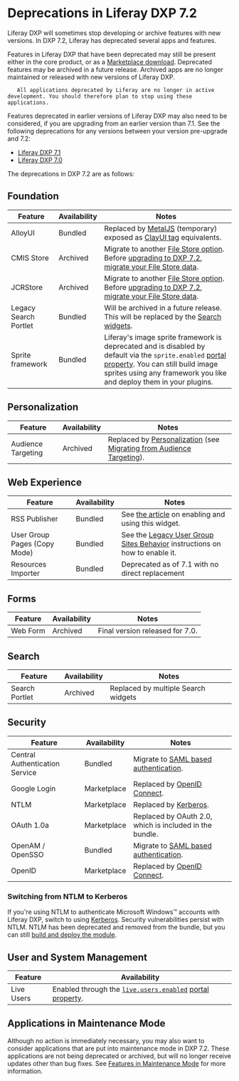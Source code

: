 # Deprecations in Liferay DXP 7.2

Liferay DXP will sometimes stop developing or archive features with new versions. In DXP 7.2, Liferay has deprecated several apps and features.

Features in Liferay DXP that have been deprecated may still be present either in the core product, or as a [Marketplace download](https://web.liferay.com/marketplace). Deprecated features may be archived in a future release. Archived apps are no longer maintained or released with new versions of Liferay DXP.

```note::
   All applications deprecated by Liferay are no longer in active development. You should therefore plan to stop using these applications.
```

Features deprecated in earlier versions of Liferay DXP may also need to be considered, if you are upgrading from an earlier version than 7.1. See the following deprecations for any versions between your version pre-upgrade and 7.2:

-   [Liferay DXP 7.1](https://help.liferay.com/hc/en-us/articles/360018403151-Digital-Experience-Platform-7-1-Deprecated-and-Removed-Items)
-   [Liferay DXP 7.0](https://help.liferay.com/hc/en-us/articles/360018123832-Digital-Experience-Platform-7-0-Deprecated-and-Removed-Items)

The deprecations in DXP 7.2 are as follows:

## Foundation

| Feature               | Availability | Notes                                                                                                                                                                                                                                                                                                                  |
| --------------------- | ------------ | ---------------------------------------------------------------------------------------------------------------------------------------------------------------------------------------------------------------------------------------------------------------------------------------------------------------------- |
| AlloyUI               | Bundled      | Replaced by [MetalJS](https://metaljs.com/) (temporary) exposed as [ClayUI tag](https://clayui.com/) equivalents.                                                                                                                                                                                                      |
| CMIS Store            | Archived     | Migrate to another [File Store option](../../../system-administration/file-storage/configuring-file-storage.md). Before [upgrading to DXP 7.2](../upgrade-basics/upgrade-overview.md), [migrate your File Store data](../../../system-administration/file-storage/file-store-migration.md).                            |
| JCRStore              | Archived     | Migrate to another [File Store option](../../../system-administration/file-storage/configuring-file-storage.md). Before [upgrading to DXP 7.2](../upgrade-basics/upgrade-overview.md), [migrate your File Store data](../../../system-administration/file-storage/file-store-migration.md).                            |
| Legacy Search Portlet | Bundled      | Will be archived in a future release. This will be replaced by the [Search widgets](../../../using-search/search-pages-and-widgets/search-results/search-results.md).                                                                                                                                                  |
| Sprite framework      | Bundled      | Liferay's image sprite framework is deprecated and is disabled by default via the `sprite.enabled` [portal property](https://learn.liferay.com/dxp/7.x/en/installation-and-upgrades/reference/portal-properties.html). You can still build image sprites using any framework you like and deploy them in your plugins. |

## Personalization

| Feature            | Availability | Notes                                                                                                                                                                                                                                                                 |
| ------------------ | ------------ | --------------------------------------------------------------------------------------------------------------------------------------------------------------------------------------------------------------------------------------------------------------------- |
| Audience Targeting | Archived     | Replaced by [Personalization](../../../site-building/personalizing-site-experience/personalizing-site-experience.html) (see [Migrating from Audience Targeting](https://help.liferay.com/hc/en-us/articles/360028711992-Manually-Migrating-from-Audience-Targeting)). |

## Web Experience

| Feature                      | Availability | Notes                                                                                                                                        |
| ---------------------------- | ------------ | -------------------------------------------------------------------------------------------------------------------------------------------- |
| RSS Publisher                | Bundled      | See [the article](https://help.liferay.com/hc/en-us/articles/360028820672-The-RSS-Publisher-Widget) on enabling and using this widget.       |
| User Group Pages (Copy Mode) | Bundled      | See the [Legacy User Group Sites Behavior](../../../users-and-permissions/user-groups/user-group-sites.md) instructions on how to enable it. |
| Resources Importer           | Bundled      | Deprecated as of 7.1 with no direct replacement                                                                                              |

## Forms

| Feature  | Availability | Notes                           |
| -------- | ------------ | ------------------------------- |
| Web Form | Archived     | Final version released for 7.0. |

## Search

| Feature        | Availability | Notes                               |
| -------------- | ------------ | ----------------------------------- |
| Search Portlet | Archived     | Replaced by multiple Search widgets |

## Security

| Feature                        | Availability | Notes                                                                                                                                                          |
| ------------------------------ | ------------ | -------------------------------------------------------------------------------------------------------------------------------------------------------------- |
| Central Authentication Service | Bundled      | Migrate to [SAML based authentication](../../securing-liferay/configuring-sso/authenticating-with-saml/single-sign-on-with-saml.md).                           |
| Google Login                   | Marketplace  | Replaced by [OpenID Connect](../../securing-liferay/configuring-sso/other-ssos/using-openid-connect.md).                                                       |
| NTLM                           | Marketplace  | Replaced by [Kerberos](../../securing-liferay/configuring-sso/authenticating-with-kerberos.md).                                                                |
| OAuth 1.0a                     | Marketplace  | Replaced by OAuth 2.0, which is included in the bundle.                                                                                                        |
| OpenAM / OpenSSO               | Bundled      | Migrate to [SAML based authentication](../../installation-and-upgrades/securing-liferay/configuring-sso/authenticating-with-saml/single-sign-on-with-saml.md). |
| OpenID                         | Marketplace  | Replaced by [OpenID Connect](../../securing-liferay/configuring-sso/other-ssos/using-openid-connect.md).                                                       |

### Switching from NTLM to Kerberos

If you're using NTLM to authenticate Microsoft Windows™ accounts with Liferay DXP, switch to using [Kerberos](../../securing-liferay/configuring-sso/authenticating-with-kerberos.md). Security vulnerabilities persist with NTLM. NTLM has been deprecated and removed from the bundle, but you can still [build and deploy the module](https://github.com/liferay/liferay-portal/tree/7.2.x/modules/apps/portal-security-sso-ntlm).

## User and System Management

| Feature    | Availability                                                                                                                                                                             |
| ---------- | ---------------------------------------------------------------------------------------------------------------------------------------------------------------------------------------- |
| Live Users | Enabled through the [`live.users.enabled`](https://docs.liferay.com/dxp/portal/7.2-latest/propertiesdoc/portal.properties.html) [portal property](../../reference/portal-properties.md). |

## Applications in Maintenance Mode

Although no action is immediately necessary, you may also want to consider applications that are put into maintenance mode in DXP 7.2. These applications are not being deprecated or archived, but will no longer receive updates other than bug fixes. See [Features in Maintenance Mode](./features-in-maintenance-mode.md) for more information.
